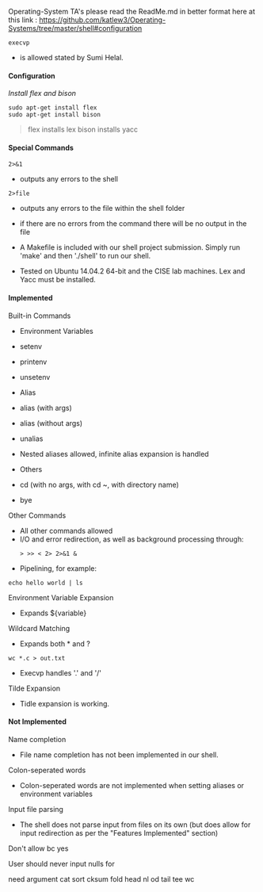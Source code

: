Operating-System TA's please read the ReadMe.md in better format here at this link :
https://github.com/katlew3/Operating-Systems/tree/master/shell#configuration

```
execvp
```
- is allowed stated by Sumi Helal.

#### Configuration
_Install flex and bison_
```
sudo apt-get install flex
sudo apt-get install bison
```
> flex installs lex
> bison installs yacc

#### Special Commands
```
2>&1
```
* outputs any errors to the shell

```
2>file
```
* outputs any errors to the file within the shell folder
 * if there are no errors from the command there will be no output in the file


* A Makefile is included with our shell project submission. Simply run 'make' and then './shell' to run our shell.

* Tested on Ubuntu 14.04.2 64-bit and the CISE lab machines. Lex and Yacc must be installed.

#### Implemented

Built-in Commands

* Environment Variables
 * setenv
 * printenv
 * unsetenv

* Alias
 * alias (with args)
 * alias (without args)
 * unalias
 * Nested aliases allowed, infinite alias expansion is handled

* Others
 * cd (with no args, with cd ~, with directory name)
 * bye


Other Commands
* All other commands allowed 
* I/O and error redirection, as well as background processing through:
	```
	> >> < 2> 2>&1 &
	```
* Pipelining, for example:
```
echo hello world | ls
```
Environment Variable Expansion
* Expands ${variable}

Wildcard Matching
* Expands both * and ?
```
wc *.c > out.txt
```
* Execvp handles '.' and '/'

Tilde Expansion
* Tidle expansion is working.

#### Not Implemented
Name completion
* File name completion has not been implemented in our shell.

Colon-seperated words
* Colon-seperated words are not implemented when setting aliases or environment variables

Input file parsing
* The shell does not parse input from files on its own (but does allow for input redirection as per the "Features Implemented" section)

















Don't allow
bc 
yes

User should never input nulls for

need argument
cat
sort
cksum
fold
head
nl
od
tail
tee
wc







